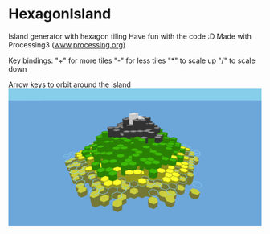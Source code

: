 # HexagonIsland
Island generator with hexagon tiling
Have fun with the code :D
Made with Processing3 (www.processing.org)

Key bindings:
"+" for more tiles 
"-" for less tiles 
"*" to scale up 
"/" to scale down

Arrow keys to orbit around the island
![Island Sample](https://github.com/JulianBohne/HexagonIsland/blob/master/Island.PNG)
